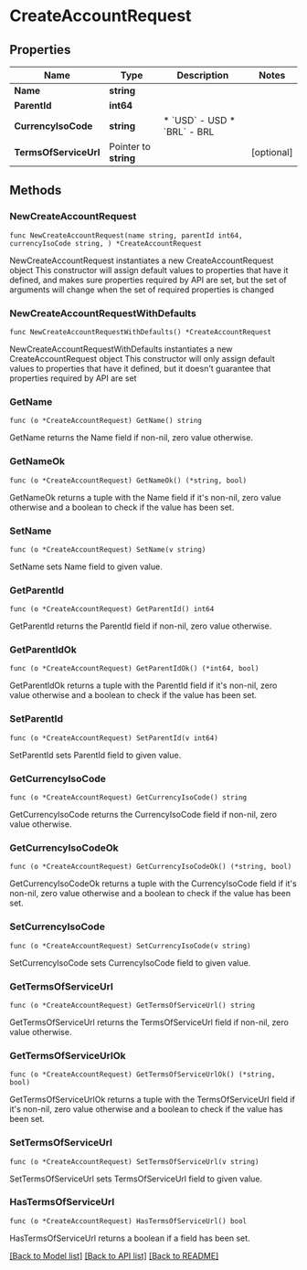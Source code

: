 # CreateAccountRequest

## Properties

Name | Type | Description | Notes
------------ | ------------- | ------------- | -------------
**Name** | **string** |  | 
**ParentId** | **int64** |  | 
**CurrencyIsoCode** | **string** | * &#x60;USD&#x60; - USD * &#x60;BRL&#x60; - BRL | 
**TermsOfServiceUrl** | Pointer to **string** |  | [optional] 

## Methods

### NewCreateAccountRequest

`func NewCreateAccountRequest(name string, parentId int64, currencyIsoCode string, ) *CreateAccountRequest`

NewCreateAccountRequest instantiates a new CreateAccountRequest object
This constructor will assign default values to properties that have it defined,
and makes sure properties required by API are set, but the set of arguments
will change when the set of required properties is changed

### NewCreateAccountRequestWithDefaults

`func NewCreateAccountRequestWithDefaults() *CreateAccountRequest`

NewCreateAccountRequestWithDefaults instantiates a new CreateAccountRequest object
This constructor will only assign default values to properties that have it defined,
but it doesn't guarantee that properties required by API are set

### GetName

`func (o *CreateAccountRequest) GetName() string`

GetName returns the Name field if non-nil, zero value otherwise.

### GetNameOk

`func (o *CreateAccountRequest) GetNameOk() (*string, bool)`

GetNameOk returns a tuple with the Name field if it's non-nil, zero value otherwise
and a boolean to check if the value has been set.

### SetName

`func (o *CreateAccountRequest) SetName(v string)`

SetName sets Name field to given value.


### GetParentId

`func (o *CreateAccountRequest) GetParentId() int64`

GetParentId returns the ParentId field if non-nil, zero value otherwise.

### GetParentIdOk

`func (o *CreateAccountRequest) GetParentIdOk() (*int64, bool)`

GetParentIdOk returns a tuple with the ParentId field if it's non-nil, zero value otherwise
and a boolean to check if the value has been set.

### SetParentId

`func (o *CreateAccountRequest) SetParentId(v int64)`

SetParentId sets ParentId field to given value.


### GetCurrencyIsoCode

`func (o *CreateAccountRequest) GetCurrencyIsoCode() string`

GetCurrencyIsoCode returns the CurrencyIsoCode field if non-nil, zero value otherwise.

### GetCurrencyIsoCodeOk

`func (o *CreateAccountRequest) GetCurrencyIsoCodeOk() (*string, bool)`

GetCurrencyIsoCodeOk returns a tuple with the CurrencyIsoCode field if it's non-nil, zero value otherwise
and a boolean to check if the value has been set.

### SetCurrencyIsoCode

`func (o *CreateAccountRequest) SetCurrencyIsoCode(v string)`

SetCurrencyIsoCode sets CurrencyIsoCode field to given value.


### GetTermsOfServiceUrl

`func (o *CreateAccountRequest) GetTermsOfServiceUrl() string`

GetTermsOfServiceUrl returns the TermsOfServiceUrl field if non-nil, zero value otherwise.

### GetTermsOfServiceUrlOk

`func (o *CreateAccountRequest) GetTermsOfServiceUrlOk() (*string, bool)`

GetTermsOfServiceUrlOk returns a tuple with the TermsOfServiceUrl field if it's non-nil, zero value otherwise
and a boolean to check if the value has been set.

### SetTermsOfServiceUrl

`func (o *CreateAccountRequest) SetTermsOfServiceUrl(v string)`

SetTermsOfServiceUrl sets TermsOfServiceUrl field to given value.

### HasTermsOfServiceUrl

`func (o *CreateAccountRequest) HasTermsOfServiceUrl() bool`

HasTermsOfServiceUrl returns a boolean if a field has been set.


[[Back to Model list]](../README.md#documentation-for-models) [[Back to API list]](../README.md#documentation-for-api-endpoints) [[Back to README]](../README.md)


